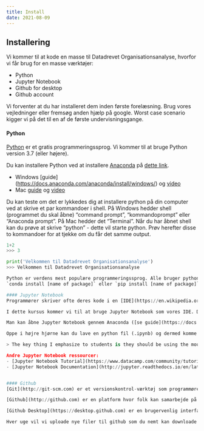 ```yaml
---
title: Install
date: 2021-08-09
---
```


## Installering
Vi kommer til at kode en masse til Datadrevet Organisationsanalyse, hvorfor vi får brug for en masse værktøjer:
- Python
- Jupyter Notebook
- Github for desktop
- Github account

Vi forventer at du har installeret dem inden første forelæsning. Brug vores vejledninger eller fremsøg anden hjælp på google. Worst case scenario kigger vi på det til en af de første undervisningsgange. 

#### Python
[Python](https://www.python.org/) er et gratis programmeringssprog. Vi kommer til at bruge Python version 3.7 (eller højere). 

Du kan installere Python ved at installere [Anaconda](https://docs.anaconda.com/anaconda/) på [dette link](https://www.anaconda.com/distribution/#download-section). 
- Windows [guide] (https://docs.anaconda.com/anaconda/install/windows/) og [video](https://www.youtube.com/watch?v=Vt6loGK9Adc)
- Mac [guide](https://docs.anaconda.com/anaconda/install/mac-os/) og [video](https://www.youtube.com/watch?v=OOFONKvaz0A)

Du kan teste om det er lykkedes dig at installere python på din computer ved at skrive et par kommandoer i shell. På Windows hedder shell (programmet du skal åbne) “command prompt”, “kommandoprompt” eller “Anaconda prompt”. På Mac hedder det “Terminal”.  Når du har åbnet shell kan du prøve at skrive “python” - dette vil starte python. Prøv herefter disse to kommandoer for at tjekke om du får det samme output. 

```python
1+2
>>> 3
```

```python
print('Velkommen til Datadrevet Organisationsanalyse')
>>> Velkommen til Datadrevet Organisationsanalyse

Python er verdens mest populære programmeringssprog. Alle bruger python; studerende, forskere og folk fra industrien. Der er et kæmpe community, hvor folk kan udvikle på sproget og udvikle diverse hjælpepakker, også kaldet libraries. Vi kommer til at bruge en masse libraries i løbet af semesteret. En pakke kan nemt installeres ved at skrive følgende kommando i shell:
`conda install [name of package]` eller `pip install [name of package]`.

#### Jupyter Notebook
Programmører skriver ofte deres kode i en [IDE](https://en.wikipedia.org/wiki/Integrated_development_environment) (integrated development environment) på grund af de mange seje funktioner til at rette små detaljer, highlighte syntaks og udføre versionskontrol. Det svarer til, at en studerende bruger word fremfor at skrive direkte i en .txt fil. 

I dette kursus kommer vi til at bruge Jupyter Notebook som vores IDE. Det er gratis og gør det meget nemmere at lære at kode. Du har allerede installeret Jupyter Notebook, da det bliver installeret sammen med python vba. Anaconda. 

Man kan åbne Jupyter Notebook gennem Anaconda ([se guide](https://docs.anaconda.com/anaconda/user-guide/getting-started/)) eller ved at skrive “jupyter notebook” i shell ([se guide](https://jupyter-notebook-beginner-guide.readthedocs.io/en/latest/execute.html)). En ny tap åbner i din standard browser og du kan nu klikke dig rundt ligesom når du hopper rundt i din lokale mappestruktur på din computer. 

Oppe i højre hjørne kan du lave en python fil (.ipynb) og dermed komme igang med at kode. Brug en masse tid på at øve dig på at bruge Jupyter. Du kan fx. lære [diverse genvejstaster](),  forsøge at bygge en funktioner der kan udregne BMI samt trykke på alle knaperne i menulinjen for at udforske Jupyters funktionalitet. Karl Broman, professor i biostatistics, University of Wisconsin-Madison: 

> The key thing I emphasize to students is they should be using the mouse as little as possible. Every time you move your hands away from the keys, you're slowing yourself down.

Andre Jupyter Notebook ressourcer:
- [Jupyter Notebook Tutorial](https://www.datacamp.com/community/tutorials/tutorial-jupyter-notebook)
- [Jupyter Notebook Documentation](http://jupyter.readthedocs.io/en/latest/)


#### Github
[Git](http://git-scm.com) er et versionskontrol-værktøj som programmører bruger til at tracke modifikationer til filer og code over tid. Derudover kan man bruge git til at samarbejde således at flere kan dele og rette den samme kode samtidig. 

[Github](http://github.com) er en platform hvor folk kan samarbejde på projekter der bruger git til versionskontrol. Du kan bruge Github til at hoste, udgive og dele projekter. [Opret en github ](https://help.github.com/articles/signing-up-for-a-new-github-account/) hvis du ikke allerede har en.

[Github Desktop](https://desktop.github.com) er en brugervenlig interface som vi kan bruge til git. Download det og klik “clone repository” også “url”.. Når du er logget ind på github og tilgår [kursets repository](https://github.com/NicklasJohansen/DO2021/) kan du trykke på dropdown-menuen hvor der står code og kopiere det link du skal indsætte i Github Desktop. Prøv at find ``DO2021`` mappen på din computer og tjek om den indeholder en ``README.md`` fil.

Hver uge vil vi uploade nye filer til github som du nemt kan downloade ved at fetche den nyeste version. Se eventuelt [denne video](https://www.youtube.com/watch?v=77W2JSL7-r8). 